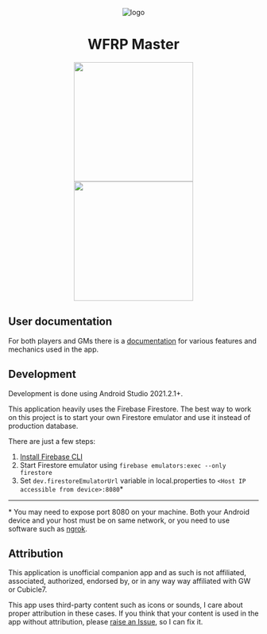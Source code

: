 <p align="center">
 <img src="https://raw.githubusercontent.com/fmasa/wfrp-master/master/app/src/main/res/mipmap-xxxhdpi/ic_launcher.png" alt="logo"/>
</p> 

<h1 align="center">WFRP Master</h1>

<p align="center">
 <a href="https://play.google.com/store/apps/details?id=cz.frantisekmasa.dnd" target="_blank">
  <img align="center" src="https://play.google.com/intl/en_gb/badges/static/images/badges/en_badge_web_generic.png" width="240"/></a>
 <br>
 <a href="https://ko-fi.com/fmasa" target="_blank">
  <img align="center" src="https://github.com/fmasa/wfrp-master/assets/5658260/063c58ef-3204-407c-8de2-adcb824da4ba" width="240"/></a>
</p>

## User documentation

For both players and GMs there is a [documentation](https://github.com/fmasa/wfrp-master/wiki) for various features and mechanics used in the app. 

## Development

Development is done using Android Studio 2021.2.1+.

This application heavily uses the Firebase Firestore. The best way to work on this project is to
 start your own Firestore emulator and use it instead of production database.

There are just a few steps:
1) [Install Firebase CLI](https://firebase.google.com/docs/cli#install_the_firebase_cli)
2) Start Firestore emulator using `firebase emulators:exec --only firestore`
3) Set `dev.firestoreEmulatorUrl` variable in local.properties to `<Host IP accessible from device>:8080`\*

---

\* You may need to expose port 8080 on your machine. Both your Android device and your host must be on same network,
or you need to use software such as [ngrok](https://ngrok.com/). 

## Attribution

This application is unofficial companion app and as such is not affiliated, associated, authorized,
endorsed by, or in any way way affiliated with GW or Cubicle7.

This app uses third-party content such as icons or sounds, I care about proper attribution
in these cases. If you think that your content is used in the app without attribution,
please [raise an Issue](https://github.com/fmasa/wfrp-master/issues/new), so I can fix it.
